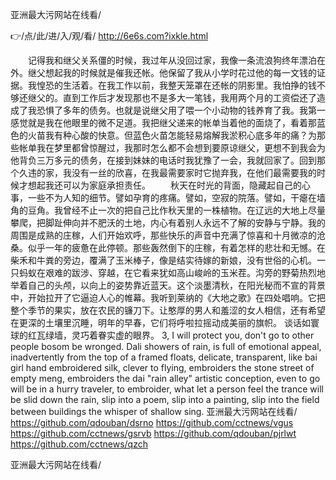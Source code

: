 
亚洲最大污网站在线看/




👉/点/此/进/入/观/看/ http://6e6s.com?ixkle.html




　　记得我和继父关系僵的时候，我过年从没回过家，我像一条流浪狗终年漂泊在外。继父想起我的时候就是催我还帐。他保留了我从小学时花过他的每一文钱的证据。我惶恐的生活着。在我工作以前，我整天笼罩在还帐的阴影里。我怕挣的钱不够还继父的。直到工作后才发现那也不是多大一笔钱，我用两个月的工资偿还了造成了我恐惧了多年的债务。也就是说继父用了喂一个小动物的钱养育了我。我第一感觉就是我在他眼里的微不足道。我把继父递来的帐单当着他的面烧了，看着那蓝色的火苗我有种心酸的快意。但蓝色火苗怎能轻易熔解我淤积心底多年的痛？为那些帐单我在梦里都曾惊醒过，我那时怎么都不会想到要原谅继父，更想不到我会为他背负三万多元的债务，在接到妹妹的电话时我犹豫了一会，我就回家了。回到那个久违的家，我没有一丝的欣喜，在我最需要家时它抛弃我，在他们最需要我的时候才想起我还可以为家庭承担责任。
　　秋天在时光的背面，隐藏起自己的心事，一些不为人知的细节。譬如孕育的疼痛。譬如，空寂的院落。譬如，干瘪在墙角的豆角。我曾经不止一次的把自己比作秋天里的一株植物。在辽远的大地上尽量攀爬，把脚趾伸向并不肥沃的土地，内心有着别人永远不了解的安静与宁静。我的周围是成熟的庄稼，人们开始欢呼，那些快乐的声音中充满了惊喜和十月微凉的沧桑。似乎一年的疲惫在此停顿。那些轰然倒下的庄稼，有着怎样的悲壮和无憾。在柴禾和牛粪的旁边，覆满了玉米棒子，像是结实待嫁的新娘，没有世俗的心机。一只蚂蚁在艰难的跋涉、穿越，在它看来犹如高山峻岭的玉米茬。沟旁的野菊热烈地举着自己的头颅，以向上的姿势靠近蓝天。这个淡墨清秋，在阳光秘而不宣的背景中，开始拉开了它逼迫人心的帷幕。我听到莱纳的《大地之歌》在四处唱响。它把整个季节的果实，放在农民的镰刀下。让憨厚的男人和羞涩的女人相信，还有希望在更深的土壤里沉睡，明年的早春，它们将呼啦拉摇动成美丽的旗帜。
谈话如寰球的红瓦绿墙，灵巧着眷实虚的眼界。
3, I will protect you, don't go to other people bosom be wronged.
Dali showers of rain, is full of emotional appeal, inadvertently from the top of a framed floats, delicate, transparent, like bai girl hand embroidered silk, clever to flying, embroiders the stone street of empty meng, embroiders the dai "rain alley" artistic conception, even to go will be in a hurry traveler, to embroider, what let a person feel the trance will be slid down the rain, slip into a poem, slip into a painting, slip into the field between buildings the whisper of shallow sing.
亚洲最大污网站在线看/ https://github.com/qdouban/dsrno
https://github.com/cctnews/vgus
https://github.com/cctnews/gsrvb
https://github.com/qdouban/pjrlwt
https://github.com/cctnews/qzch





亚洲最大污网站在线看/
